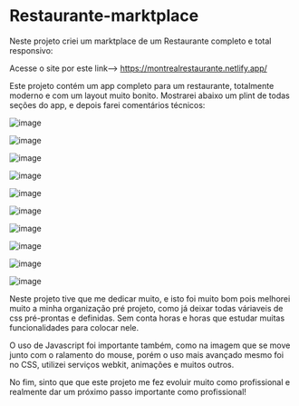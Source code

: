 # Restaurante-marktplace

Neste projeto criei um marktplace de um Restaurante completo e total responsivo:

Acesse o site por este link-->  https://montrealrestaurante.netlify.app/

Este projeto contém um app completo para um restaurante, totalmente moderno e com um layout muito bonito.
Mostrarei abaixo um plint de todas seções do app, e depois farei comentários técnicos:

![image](https://user-images.githubusercontent.com/104043012/185807332-d0e66edf-cad8-4c73-8186-973746e8a136.png)

![image](https://user-images.githubusercontent.com/104043012/185807787-c7de42f5-c4e4-44b4-9498-fe0ae6fe8117.png)

![image](https://user-images.githubusercontent.com/104043012/185808459-8bff80e0-ea60-4501-ace9-aec0153e1a3f.png)

![image](https://user-images.githubusercontent.com/104043012/185808473-1a9152e8-0002-4674-8763-351294d2bc01.png)

![image](https://user-images.githubusercontent.com/104043012/185808482-9d4290ef-c777-45e4-a08d-e68fee9e2e4e.png)

![image](https://user-images.githubusercontent.com/104043012/185808447-f6325032-6833-401e-a80f-e0c1389155aa.png)

![image](https://user-images.githubusercontent.com/104043012/185808500-b582017d-b29c-457b-b9a6-9991b3f60b7d.png)

![image](https://user-images.githubusercontent.com/104043012/185808518-8329dd9d-8083-4b93-a72f-8f5c182b5809.png)

![image](https://user-images.githubusercontent.com/104043012/185808525-77834299-55cb-4230-9549-1463750685d4.png)

![image](https://user-images.githubusercontent.com/104043012/185808529-f72a7f49-835f-44ce-95a4-35e416fe4de3.png)

Neste projeto tive que me dedicar muito, e isto foi muito bom pois melhorei muito a minha organização pré projeto, como 
já deixar todas váriaveis de css pré-prontas e definidas.
Sem conta horas e horas que estudar muitas funcionalidades para colocar nele.

O uso de Javascript foi importante também, como na imagem que se move junto com o ralamento do mouse, porém o
uso mais avançado mesmo foi no CSS, utilizei serviços webkit, animações e muitos outros.

No fim, sinto que que este projeto me fez evoluir muito como profissional e realmente dar um próximo passo importante
como profissional!
